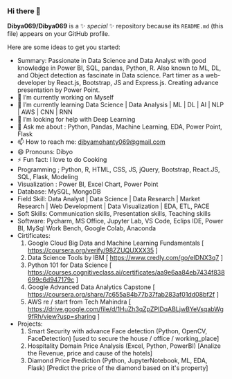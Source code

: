 ### Hi there 👋


**Dibya069/Dibya069** is a ✨ _special_ ✨ repository because its `README.md` (this file) appears on your GitHub profile.

Here are some ideas to get you started:
- Summary: Passionate in Data Science and Data Analyst with good knowledge in Power BI, SQL, pandas, Python, R. Also known to ML, DL, and Object detection as fascinate in Data science. Part timer as a web-developer by React.js, Bootstrap, JS and Express.js. Creating advance presentation by Power Point.
- 🔭 I’m currently working on Myself
- 🌱 I’m currently learning Data Science | Data Analysis | ML | DL | AI | NLP | AWS | CNN | RNN
- 🤔 I’m looking for help with Deep Learning
- 💬 Ask me about : Python, Pandas, Machine Learning, EDA, Power Point, Flask
- 📫 How to reach me: dibyamohanty069@gmail.com
- 😄 Pronouns: Dibyo
- ⚡ Fun fact: I love to do Cooking
- Programming ; Python, R, HTML, CSS, JS, jQuery, Bootstrap, React.JS, SQL, Flask, Modeling
- Visualization : Power BI, Excel Chart, Power Point
- Database: MySQL, MongoDB
- Field Skill: Data Analyst | Data Science | Data Research | Market Research | Web Development | Data Visualization | EDA, ETL, PACE
- Soft Skills: Communication skills, Presentation skills, Teaching skills
- Software: Pycharm, MS Office, Jupyter Lab, VS Code, Eclips IDE, Power BI, MySql Work Bench, Google Colab, Anaconda
- Cirtificates:
    1. Google Cloud Big Data and Machine Learning Fundamentals [ https://coursera.org/verify/98ZZUQUXXX35 ]
    2. Data Science Tools by IBM [ https://www.credly.com/go/eIDNX3q7 ]
    3. Python 101 for Data Science [ https://courses.cognitiveclass.ai/certificates/aa9e6aa84eb7434f838699c6d947179c ]
    4. Google Advanced Data Analytics Capstone [ https://coursera.org/share/7c655a84b77b37fab283af01dd08bf2f ]
    5. AWS re / start from Tech Mahindra [ https://drive.google.com/file/d/1HuZh3qZpZPIDqABLjwBYeVsqabWg9fRh/view?usp=sharing ]
- Projects:
    1. Smart Security with advance Face detection (Python, OpenCV, FaceDetection) [used to secure the house / office / working_place]
    2. Hospitality Domain Price Analysis (Excel, Python, PowerBI) [Analize the Revenue, price and cause of the hotels]
    3. Diamond Price Prediction (Python, JupyterNotebook, ML, EDA, Flask) [Predict the price of the diamond based on it's property]
